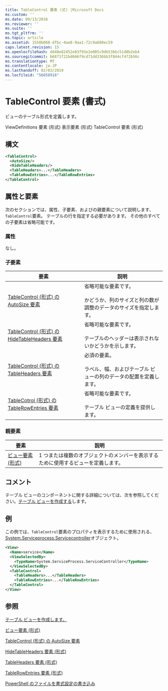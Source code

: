 ```yaml
---
title: TableControl 要素 (式) |Microsoft Docs
ms.custom: ''
ms.date: 09/13/2016
ms.reviewer: ''
ms.suite: ''
ms.tgt_pltfrm: ''
ms.topic: article
ms.assetid: 1550b068-dfbc-4ae0-9aa1-72c9a680ec59
caps.latest.revision: 15
ms.openlocfilehash: dd48e82452e83f93e2e005c9db53bbc51d8b2eb4
ms.sourcegitcommit: b6871f21bd666f9cd71dd336bb3f844cf472b56c
ms.translationtype: MT
ms.contentlocale: ja-JP
ms.lasthandoff: 02/03/2019
ms.locfileid: "56858918"
---
```

# <a name="tablecontrol-element-format"></a>TableControl 要素 (書式)

ビューのテーブル形式を定義します。

ViewDefinitions 要素 (形式) 表示要素 (形式) TableControl 要素 (形式)

## <a name="syntax"></a>構文

```xml
<TableControl>
  <AutoSize/>
  <HideTableHeaders/>
  <TableHeaders>...</TableHeaders>
  <TableRowEntries>...</TableRowEntries>
</TableControl>

```

## <a name="attributes-and-elements"></a>属性と要素

次のセクションでは、属性、子要素、およびの親要素について説明します、`TableControl`要素。 テーブルの行を指定する必要があります。 その他のすべての子要素は省略可能です。

### <a name="attributes"></a>属性

なし。

### <a name="child-elements"></a>子要素

|要素|説明|
|-------------|-----------------|
|[TableControl (形式) の AutoSize 要素](./autosize-element-for-tablecontrol-format.md)|省略可能な要素です。<br /><br /> かどうか、列のサイズと列の数が調整のデータのサイズを指定します。|
|[TableControl (形式) の HideTableHeaders 要素](./hidetableheaders-element-format.md)|省略可能な要素です。<br /><br /> テーブルのヘッダーは表示されないかどうかを示します。|
|[TableControl (形式) の TableHeaders 要素](./tableheaders-element-format.md)|必須の要素。<br /><br /> ラベル、幅、およびテーブル ビューの列のデータの配置を定義します。|
|[TableCotrol (形式) の TableRowEntries 要素](./tablerowentries-element-for-tablecontrol-format.md)|省略可能な要素です。<br /><br /> テーブル ビューの定義を提供します。|

### <a name="parent-elements"></a>親要素

|要素|説明|
|-------------|-----------------|
|[ビュー要素 (形式)](./view-element-format.md)|1 つまたは複数のオブジェクトのメンバーを表示するために使用するビューを定義します。|

## <a name="remarks"></a>コメント

テーブル ビューのコンポーネントに関する詳細については、次を参照してください。[テーブル ビューを作成する](./creating-a-table-view.md)します。

## <a name="example"></a>例

この例では、`TableControl`要素のプロパティを表示するために使用される、 [System.Serviceprocess.Servicecontroller](/dotnet/api/System.ServiceProcess.ServiceController)オブジェクト。

```xml
<View>
  <Name>service</Name>
  <ViewSelectedBy>
    <TypeName>System.ServiceProcess.ServiceController</TypeName>
  </ViewSelectedBy>
  <TableControl>
    <TableHeaders>...</TableHeaders>
    <TableRowEntries>...</TableRowEntries>
  </TableControl>
</View>

```

## <a name="see-also"></a>参照

[テーブル ビューを作成します。](./creating-a-table-view.md)

[ビュー要素 (形式)](./view-element-format.md)

[TableControl (形式) の AutoSize 要素](./autosize-element-for-tablecontrol-format.md)

[HideTableHeaders 要素 (形式)](./hidetableheaders-element-format.md)

[TableHeaders 要素 (形式)](./tableheaders-element-format.md)

[TableRowEntries 要素 (形式)](./tablerowentries-element-for-tablecontrol-format.md)

[PowerShell のファイルを書式設定の書き込み](./writing-a-powershell-formatting-file.md)
